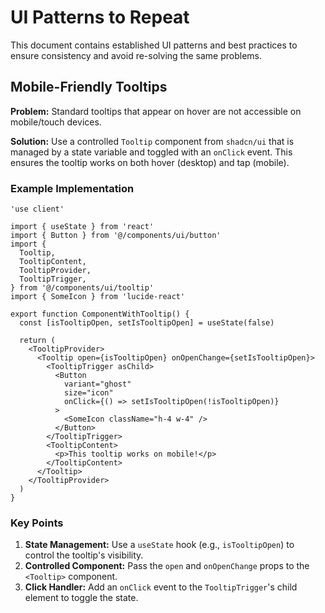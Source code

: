 # UI Patterns to Repeat

This document contains established UI patterns and best practices to ensure consistency and avoid re-solving the same problems.

## Mobile-Friendly Tooltips

**Problem:** Standard tooltips that appear on hover are not accessible on mobile/touch devices.

**Solution:** Use a controlled `Tooltip` component from `shadcn/ui` that is managed by a state variable and toggled with an `onClick` event. This ensures the tooltip works on both hover (desktop) and tap (mobile).

### Example Implementation

```tsx
'use client'

import { useState } from 'react'
import { Button } from '@/components/ui/button'
import {
  Tooltip,
  TooltipContent,
  TooltipProvider,
  TooltipTrigger,
} from '@/components/ui/tooltip'
import { SomeIcon } from 'lucide-react'

export function ComponentWithTooltip() {
  const [isTooltipOpen, setIsTooltipOpen] = useState(false)

  return (
    <TooltipProvider>
      <Tooltip open={isTooltipOpen} onOpenChange={setIsTooltipOpen}>
        <TooltipTrigger asChild>
          <Button
            variant="ghost"
            size="icon"
            onClick={() => setIsTooltipOpen(!isTooltipOpen)}
          >
            <SomeIcon className="h-4 w-4" />
          </Button>
        </TooltipTrigger>
        <TooltipContent>
          <p>This tooltip works on mobile!</p>
        </TooltipContent>
      </Tooltip>
    </TooltipProvider>
  )
}
```

### Key Points

1.  **State Management:** Use a `useState` hook (e.g., `isTooltipOpen`) to control the tooltip's visibility.
2.  **Controlled Component:** Pass the `open` and `onOpenChange` props to the `<Tooltip>` component.
3.  **Click Handler:** Add an `onClick` event to the `TooltipTrigger`'s child element to toggle the state.